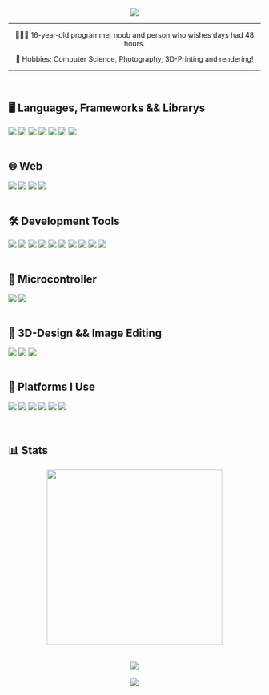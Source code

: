<div align="center">
  <picture>
    <img src="https://readme-typing-svg.demolab.com?font=Outfit&size=60&duration=3500&pause=1000&color=A3BDF5&center=true&vCenter=true&width=550&height=100&lines=Hi+there!+%F0%9F%91%8B%F0%9F%8F%BB;I'm+blurry!;Nice+to+meet+you!;(shoutout+to+oxelf)" />
  </picture>
</div>

---

<div align="center">
    
👨🏻‍💻 16-year-old programmer noob and person who wishes days had 48 hours.

🔭 Hobbies: Computer Science, Photography, 3D-Printing and rendering!

</div>

---

<br>

## 🖥️ Languages, Frameworks && Librarys
<div>
  <picture>
    <img src="https://img.shields.io/badge/Kotlin-B125EA?style=for-the-badge&logo=kotlin&logoColor=white">
  </picture>
  <picture>
    <img src="https://img.shields.io/badge/Jetpack%20Compose-4285F4?style=for-the-badge&logo=Jetpack%20Compose&logoColor=white">
  </picture>
  <picture>
    <img src="https://img.shields.io/badge/Flutter-02569B?style=for-the-badge&logo=flutter&logoColor=white">
  </picture>
  <picture>
    <img src="https://img.shields.io/badge/Dart-0175C2?style=for-the-badge&logo=dart&logoColor=white">
  </picture>
  <picture>
    <img src="https://img.shields.io/badge/C%2B%2B-00599C?style=for-the-badge&logo=c%2B%2B&logoColor=white">
  </picture>
  <picture>
    <img src="https://img.shields.io/badge/SFML-8CC445?style=for-the-badge&logo=sfml&logoColor=white">
  </picture>
  <picture>
    <img src="https://img.shields.io/badge/JavaScript-323330?style=for-the-badge&logo=javascript&logoColor=F7DF1E">
  </picture>
</div>

<br>

## 🌐 Web
<div>
  <picture>
    <img src="https://img.shields.io/badge/HTML5-E34F26?style=for-the-badge&logo=html5&logoColor=white">
  </picture>
  <picture>
    <img src="https://img.shields.io/badge/CSS3-1572B6?style=for-the-badge&logo=css3&logoColor=white">
  </picture>
  <picture>
    <img src="https://img.shields.io/badge/JavaScript-323330?style=for-the-badge&logo=javascript&logoColor=F7DF1E">
  </picture>
  <picture>
    <img src="https://img.shields.io/badge/GitHub%20Pages-222222?style=for-the-badge&logo=GitHub%20Pages&logoColor=white">
  </picture>
</div>

<br>

## 🛠️ Development Tools
<div>
  <picture>
    <img src="https://img.shields.io/badge/Android_Studio-3DDC84?style=for-the-badge&logo=android-studio&logoColor=white">
  </picture>
  <picture>
    <img src="https://img.shields.io/badge/Android_SDK-3DDC84?style=for-the-badge&logo=android-studio&logoColor=white">
  </picture>
  <picture>
    <img src="https://img.shields.io/badge/VIM-%2311AB00.svg?&style=for-the-badge&logo=vim&logoColor=white">
  </picture>
  <picture>
    <img src="https://img.shields.io/badge/Arduino_IDE-00979D?style=for-the-badge&logo=arduino&logoColor=white">
  </picture>
  <picture>
    <img src="https://img.shields.io/badge/Visual_Studio_Code-0078D4?style=for-the-badge&logo=visual%20studio%20code&logoColor=white">
  </picture>
  <picture>
    <img src="https://img.shields.io/badge/Visual_Studio-5C2D91?style=for-the-badge&logo=visual%20studio&logoColor=white">
  </picture>
  <picture>
    <img src="https://img.shields.io/badge/GIT-E44C30?style=for-the-badge&logo=git&logoColor=white">
  </picture>
  <picture>
    <img src="https://img.shields.io/badge/GitHub-100000?style=for-the-badge&logo=github&logoColor=white">
  </picture>
  <picture>
    <img src="https://img.shields.io/badge/>%20windows%20terminal-4D4D4D?style=for-the-badge&logo=windows%20terminal&logoColor=white">
  </picture>
  <picture>
    <img src="https://img.shields.io/badge/Google_chrome-4285F4?style=for-the-badge&logo=Google-chrome&logoColor=white">
  </picture>
</div>

<br>

## 🐞 Microcontroller
<div>
  <picture>
    <img src="https://img.shields.io/badge/Arduino-00979D?style=for-the-badge&logo=Arduino&logoColor=white">
  </picture>
  <picture>
    <img src="https://img.shields.io/badge/Raspberry%20Pi-A22846?style=for-the-badge&logo=Raspberry%20Pi&logoColor=white">
  </picture>
</div>

<br>

## 🎨 3D-Design && Image Editing
<div>
  <picture>
    <img src="https://img.shields.io/badge/blender-%23F5792A.svg?style=for-the-badge&logo=blender&logoColor=white">
  </picture>
  <picture>
    <img src="https://img.shields.io/badge/Adobe%20Lightroom-31A8FF?style=for-the-badge&logo=Adobe%20Lightroom&logoColor=white">
  </picture>
  <picture>
    <img src="https://img.shields.io/badge/gimp-5C5543?style=for-the-badge&logo=gimp&logoColor=white">
  </picture>
</div>

<br>

## 📱 Platforms I Use
<div>
  <picture>
    <img src="https://img.shields.io/badge/asus%20laptop-000000?style=for-the-badge&logo=asus&logoColor=white">
  </picture>
  <picture>
    <img src="https://img.shields.io/badge/AMD%20Ryzen_5_5500U-ED1C24?style=for-the-badge&logo=amd&logoColor=white">
  </picture>
  <picture>
    <img src="https://img.shields.io/badge/Windows_11-0078d4?style=for-the-badge&logo=windows-11&logoColor=white">
  </picture>
  <picture>
    <img src="https://img.shields.io/badge/Android-3DDC84?style=for-the-badge&logo=android&logoColor=white">
  </picture>
  <picture>
    <img src="https://img.shields.io/badge/xiaomi-FF6900?style=for-the-badge&logo=xiaomi&logoColor=white">
  </picture>
  <picture>
    <img src="https://img.shields.io/badge/PlayStation-003791?style=for-the-badge&logo=playstation&logoColor=white">
  </picture>
</div>

<br>
<br>

## 📊 Stats

<div align="center">
  <picture>
    <img src="https://github-readme-stats-git-masterrstaa-rickstaa.vercel.app/api?username=blurrycmd&theme=tokyonight" width="350px">
  </picture>
</div>

<br>
<br>

<div align="center">
  <picture>
    <img src="https://visitor-badge.laobi.icu/badge?page_id=blurrycmd.blurrycmd&left_color=%2316171b&left_text=Profile%20Views&right_color=%238299ca">
  </picture>
</div>

<br>

<div align="center">
  <picture>
    <img align="center" src="https://img.shields.io/badge/Joined%20August%206%2C%202021%20-%20?style=flat-square&logo=github&color=16171b">
  </picture>
</div>

<br>
